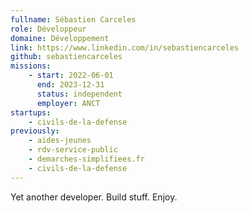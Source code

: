 ```yaml
---
fullname: Sébastien Carceles
role: Développeur
domaine: Développement
link: https://www.linkedin.com/in/sebastiencarceles
github: sebastiencarceles
missions:
    - start: 2022-06-01
      end: 2023-12-31
      status: independent
      employer: ANCT
startups:
    - civils-de-la-defense
previously:
    - aides-jeunes
    - rdv-service-public
    - demarches-simplifiees.fr
    - civils-de-la-defense
---
```


Yet another developer. Build stuff. Enjoy.
